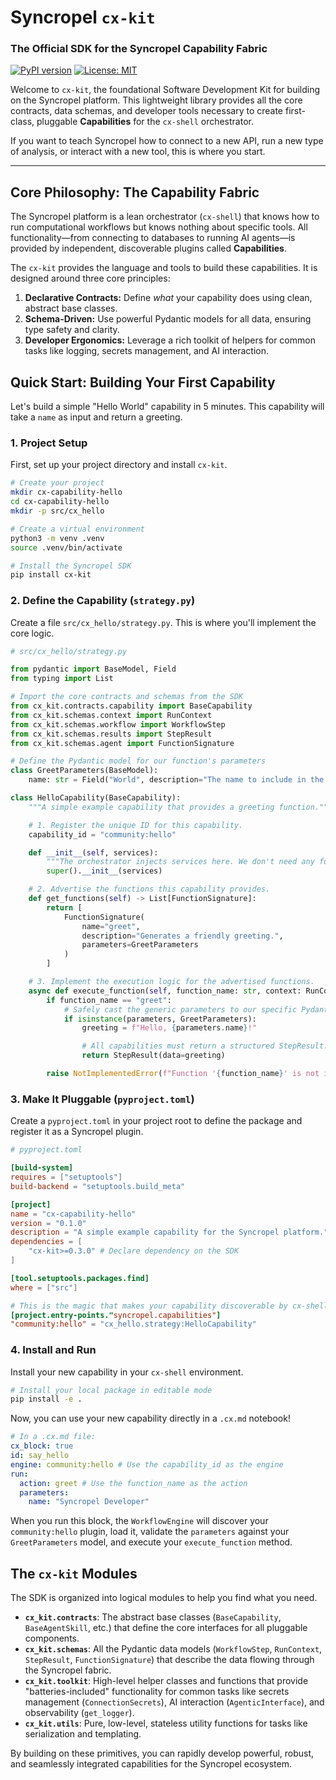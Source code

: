 # Syncropel `cx-kit`

### The Official SDK for the Syncropel Capability Fabric

[![PyPI version](https://badge.fury.io/py/cx-kit.svg)](https://badge.fury.io/py/cx-kit)
[![License: MIT](https://img.shields.io/badge/License-MIT-yellow.svg)](https://opensource.org/licenses/MIT)

Welcome to `cx-kit`, the foundational Software Development Kit for building on the Syncropel platform. This lightweight library provides all the core contracts, data schemas, and developer tools necessary to create first-class, pluggable **Capabilities** for the `cx-shell` orchestrator.

If you want to teach Syncropel how to connect to a new API, run a new type of analysis, or interact with a new tool, this is where you start.

---

## Core Philosophy: The Capability Fabric

The Syncropel platform is a lean orchestrator (`cx-shell`) that knows how to run computational workflows but knows nothing about specific tools. All functionality—from connecting to databases to running AI agents—is provided by independent, discoverable plugins called **Capabilities**.

The `cx-kit` provides the language and tools to build these capabilities. It is designed around three core principles:

1.  **Declarative Contracts:** Define _what_ your capability does using clean, abstract base classes.
2.  **Schema-Driven:** Use powerful Pydantic models for all data, ensuring type safety and clarity.
3.  **Developer Ergonomics:** Leverage a rich toolkit of helpers for common tasks like logging, secrets management, and AI interaction.

## Quick Start: Building Your First Capability

Let's build a simple "Hello World" capability in 5 minutes. This capability will take a `name` as input and return a greeting.

### 1. Project Setup

First, set up your project directory and install `cx-kit`.

```bash
# Create your project
mkdir cx-capability-hello
cd cx-capability-hello
mkdir -p src/cx_hello

# Create a virtual environment
python3 -m venv .venv
source .venv/bin/activate

# Install the Syncropel SDK
pip install cx-kit
```

### 2. Define the Capability (`strategy.py`)

Create a file `src/cx_hello/strategy.py`. This is where you'll implement the core logic.

```python
# src/cx_hello/strategy.py

from pydantic import BaseModel, Field
from typing import List

# Import the core contracts and schemas from the SDK
from cx_kit.contracts.capability import BaseCapability
from cx_kit.schemas.context import RunContext
from cx_kit.schemas.workflow import WorkflowStep
from cx_kit.schemas.results import StepResult
from cx_kit.schemas.agent import FunctionSignature

# Define the Pydantic model for our function's parameters
class GreetParameters(BaseModel):
    name: str = Field("World", description="The name to include in the greeting.")

class HelloCapability(BaseCapability):
    """A simple example capability that provides a greeting function."""

    # 1. Register the unique ID for this capability.
    capability_id = "community:hello"

    def __init__(self, services):
        """The orchestrator injects services here. We don't need any for this simple example."""
        super().__init__(services)

    # 2. Advertise the functions this capability provides.
    def get_functions(self) -> List[FunctionSignature]:
        return [
            FunctionSignature(
                name="greet",
                description="Generates a friendly greeting.",
                parameters=GreetParameters
            )
        ]

    # 3. Implement the execution logic for the advertised functions.
    async def execute_function(self, function_name: str, context: RunContext, parameters: BaseModel) -> StepResult:
        if function_name == "greet":
            # Safely cast the generic parameters to our specific Pydantic model
            if isinstance(parameters, GreetParameters):
                greeting = f"Hello, {parameters.name}!"

                # All capabilities must return a structured StepResult.
                return StepResult(data=greeting)

        raise NotImplementedError(f"Function '{function_name}' is not implemented by this capability.")

```

### 3. Make It Pluggable (`pyproject.toml`)

Create a `pyproject.toml` in your project root to define the package and register it as a Syncropel plugin.

```toml
# pyproject.toml

[build-system]
requires = ["setuptools"]
build-backend = "setuptools.build_meta"

[project]
name = "cx-capability-hello"
version = "0.1.0"
description = "A simple example capability for the Syncropel platform."
dependencies = [
    "cx-kit>=0.3.0" # Declare dependency on the SDK
]

[tool.setuptools.packages.find]
where = ["src"]

# This is the magic that makes your capability discoverable by cx-shell
[project.entry-points."syncropel.capabilities"]
"community:hello" = "cx_hello.strategy:HelloCapability"
```

### 4. Install and Run

Install your new capability in your `cx-shell` environment.

```bash
# Install your local package in editable mode
pip install -e .
```

Now, you can use your new capability directly in a `.cx.md` notebook!

```yaml
# In a .cx.md file:
cx_block: true
id: say_hello
engine: community:hello # Use the capability_id as the engine
run:
  action: greet # Use the function_name as the action
  parameters:
    name: "Syncropel Developer"
```

When you run this block, the `WorkflowEngine` will discover your `community:hello` plugin, load it, validate the `parameters` against your `GreetParameters` model, and execute your `execute_function` method.

## The `cx-kit` Modules

The SDK is organized into logical modules to help you find what you need.

- **`cx_kit.contracts`**: The abstract base classes (`BaseCapability`, `BaseAgentSkill`, etc.) that define the core interfaces for all pluggable components.
- **`cx_kit.schemas`**: All the Pydantic data models (`WorkflowStep`, `RunContext`, `StepResult`, `FunctionSignature`) that describe the data flowing through the Syncropel fabric.
- **`cx_kit.toolkit`**: High-level helper classes and functions that provide "batteries-included" functionality for common tasks like secrets management (`ConnectionSecrets`), AI interaction (`AgenticInterface`), and observability (`get_logger`).
- **`cx_kit.utils`**: Pure, low-level, stateless utility functions for tasks like serialization and templating.

By building on these primitives, you can rapidly develop powerful, robust, and seamlessly integrated capabilities for the Syncropel ecosystem.
